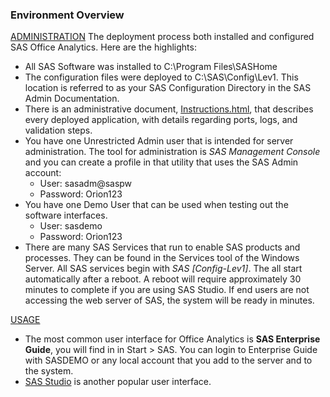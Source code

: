 ### Environment Overview

<ins>ADMINISTRATION</ins>
The deployment process both installed and configured SAS Office Analytics.  Here are the highlights:
* All SAS Software was installed to C:\Program Files\SASHome
* The configuration files were deployed to C:\SAS\Config\Lev1.  This location is referred to as your SAS Configuration Directory in the SAS Admin Documentation.
* There is an administrative document, [Instructions.html](file:///C:/SAS/Config/Lev1/Documents/Instructions.html), that describes every deployed application, with details regarding ports, logs, and validation steps.
* You have one Unrestricted Admin user that is intended for server administration.  The tool for administration is *SAS Management Console* and you can create a profile in that utility that uses the SAS Admin account:
  * User:  sasadm@saspw
  * Password:  Orion123
* You have one Demo User that can be used when testing out the software interfaces.
  * User: sasdemo
  * Password:  Orion123
* There are many SAS Services that run to enable SAS products and processes.  They can be found in the Services tool of the Windows Server.  All SAS services begin with *SAS [Config-Lev1]*.  The all start automatically after a reboot.  A reboot will require approximately 30 minutes to complete if you are using SAS Studio.  If end users are not accessing the web server of SAS, the system will be ready in minutes.
 
<ins>USAGE</ins>
* The most common user interface for Office Analytics is **SAS Enterprise Guide**, you will find in in Start > SAS.  You can login to Enterprise Guide with SASDEMO or any local account that you add to the server and to the system.  
* [SAS Studio](http://sas-server/SASStudio) is another popular user interface.  
   
